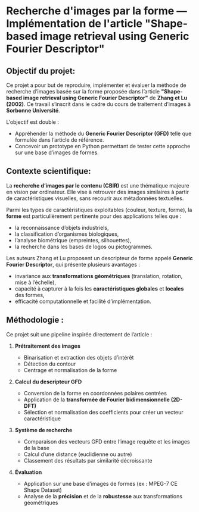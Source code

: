 # Recherche d'images par la forme — Implémentation de l'article "Shape-based image retrieval using Generic Fourier Descriptor"

## Objectif du projet:

Ce projet a pour but de reproduire, implémenter et évaluer la méthode de recherche d’images basée sur la forme proposée dans l’article **"Shape-based image retrieval using Generic Fourier Descriptor"** de **Zhang et Lu (2002)**. Ce travail s’inscrit dans le cadre du cours de traitement d’images à **Sorbonne Université**.

L’objectif est double :
- Appréhender la méthode du **Generic Fourier Descriptor (GFD)** telle que formulée dans l’article de référence.
- Concevoir un prototype en Python permettant de tester cette approche sur une base d’images de formes.

## Contexte scientifique:

La **recherche d’images par le contenu (CBIR)** est une thématique majeure en vision par ordinateur. Elle vise à retrouver des images similaires à partir de caractéristiques visuelles, sans recourir aux métadonnées textuelles.

Parmi les types de caractéristiques exploitables (couleur, texture, forme), la **forme** est particulièrement pertinente pour des applications telles que :
- la reconnaissance d’objets industriels,
- la classification d’organismes biologiques,
- l’analyse biométrique (empreintes, silhouettes),
- la recherche dans les bases de logos ou pictogrammes.

Les auteurs Zhang et Lu proposent un descripteur de forme appelé **Generic Fourier Descriptor**, qui présente plusieurs avantages :
- invariance aux **transformations géométriques** (translation, rotation, mise à l’échelle),
- capacité à capturer à la fois les **caractéristiques globales** et **locales** des formes,
- efficacité computationnelle et facilité d’implémentation.

## Méthodologie :

Ce projet suit une pipeline inspirée directement de l’article :

1. **Prétraitement des images**
   - Binarisation et extraction des objets d’intérêt
   - Détection du contour
   - Centrage et normalisation de la forme

2. **Calcul du descripteur GFD**
   - Conversion de la forme en coordonnées polaires centrées
   - Application de la **transformée de Fourier bidimensionnelle (2D-DFT)**
   - Sélection et normalisation des coefficients pour créer un vecteur caractéristique

3. **Système de recherche**
   - Comparaison des vecteurs GFD entre l’image requête et les images de la base
   - Calcul d’une distance (euclidienne ou autre)
   - Classement des résultats par similarité décroissante

4. **Évaluation**
   - Application sur une base d’images de formes (ex : MPEG-7 CE Shape Dataset)
   - Analyse de la **précision** et de la **robustesse** aux transformations géométriques


